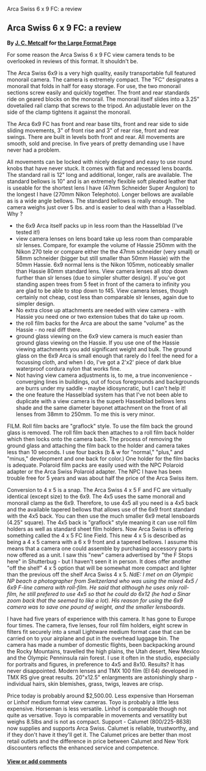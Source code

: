 Arca Swiss 6 x 9 FC: a review

Arca Swiss 6 x 9 FC: a review
-----------------------------

**By [J. C. Metcalf](mailto:jocome@cris.com) for [the Large Format
Page](.)**

For some reason the Arca Swiss 6 x 9 FC view camera tends to be
overlooked in reviews of this format. It shouldn't be.

The Arca Swiss 6x9 is a very high quality, easily transportable full
featured monorail camera. The camera is extremely compact. The "FC"
designates a monorail that folds in half for easy storage. For use, the
two monorail sections screw easily and quickly together. The front and
rear standards ride on geared blocks on the monorail. The monorail
itself slides into a 3.25" dovetailed rail clamp that screws to the
tripod. An adjustable lever on the side of the clamp tightens it against
the monorail.

The Arca 6x9 FC has front and rear base tilts, front and rear side to
side sliding movements, 3" of front rise and 3" of rear rise, front and
rear swings. There are built in levels both front and rear. All
movements are smooth, sold and precise. In five years of pretty
demanding use I have never had a problem.

All movements can be locked with nicely designed and easy to use round
knobs that have never stuck. It comes with flat and recessed lens
boards. The standard rail is 12" long and additional, longer, rails are
available. The standard bellows is 10" and is an extremely flexible soft
pleated leather that is useable for the shortest lens I have (47mm
Schneider Super Angulon) to the longest I have (270mm Nikon Telephoto).
Longer bellows are available as is a wide angle bellows. The standard
bellows is really enough. The camera weighs just over 5 lbs. and is
easier to deal with than a Hasselblad. Why ?

-   the 6x9 Arca itself packs up in less room than the Hasselblad (I've
    tested it!)
-   view camera lenses on lens board take up less room than comparable
    slr lenses. Compare, for example the volume of Hassie 250mm with the
    Nikon 270 tele or compare either the the 47mm schneider (very small)
    or 58mm schneider (bigger but still smaller than 50mm Hassie) with
    the 50mm Hassie. 6x9 normal lens is the Nikon 105mm, noticeably
    smaller than Hassie 80mm standard lens. View camera lenses all stop
    down further than slr lenses (due to simpler shutter design). If
    you've got standing aspen trees from 5 feet in front of the camera
    to infinity you are glad to be able to stop down to f45. View camera
    lenses, though certainly not cheap, cost less than comparable slr
    lenses, again due to simpler design.
-   No extra close up attachments are needed with view camera - with
    Hassie you need one or two extension tubes that do take up room.
-   the roll film backs for the Arca are about the same "volume" as the
    Hassie - no real diff there.
-   ground glass viewing on the 6x9 view camera is much easier than
    ground glass viewing on the Hassie. If you use one of the Hassie
    viewing attachments you add significant weight and bulk. The ground
    glass on the 6x9 Arca is small enough that rarely do I feel the need
    for a focussing cloth, and when I do, I've got a 2'x2' piece of dark
    blue waterproof cordura nylon that works fine.
-   Not having view camera adjustments is, to me, a true inconvenience -
    converging lines in buildings, out of focus foregrounds and
    backgrounds are burrs under my saddle - maybe idiosyncratic, but I
    can't help it!
-   the one feature the Hasselblad system has that I've not been able to
    duplicate with a view camera is the superb Hasselblad bellows lens
    shade and the same diameter bayonet attachment on the front of all
    lenses from 38mm to 250mm. To me this is very minor.

FILM. Roll film backs are "graflock" style. To use the film back the
ground glass is removed. The roll film back then attaches to a roll film
back holder which then locks onto the camera back. The process of
removing the ground glass and attaching the film back to the holder and
camera takes less than 10 seconds. I use four backs (b & w for "normal,"
"plus," and "minus," development and one back for color.) One holder for
the film backs is adequate. Polaroid film packs are easily used with the
NPC Polaroid adapter or the Arca Swiss Polaroid adapter. The NPC I have
has been trouble free for 5 years and was about half the price of the
Arca Swiss item.

Conversion to 4 x 5 is a snap. The Arca Swiss 4 x 5 F and FC are
virtually identical (except size) to the 6x9. The 4x5 uses the same
monorail and monorail clamp as the 6x9. Therefore, to use 4x5 all you
need is a 4x5 back and the available tapered bellows that allows use of
the 6x9 front standard with the 4x5 back. You can then use the much
smaller 6x9 metal lensboards (4.25" square). The 4x5 back is "graflock"
style meaning it can use roll film holders as well as standard sheet
film holders. Now Arca Swiss is offering something called the 4 x 5 FC
line Field. This new 4 x 5 is described as being a 4 x 5 camera with a 6
x 9 front and a tapered bellows. I assume this means that a camera one
could assemble by purchasing accessory parts is now offered as a unit. I
saw this "new" camera advertised by "the F Stops here" in Shutterbug -
but I haven't seen it in person. It does offer another "off the shelf" 4
x 5 option that will be somewhat more compact and lighter than the
previous off the shelf Arca Swiss 4 x 5. *NdE: I met on an Olympic NP
beach a photographer from Switzerland who was using the mixed 4x5 / 6x9
F-line camera with roll-film. He said that although he uses only
roll-film, he still prefered to use 4x5 so that he could do 6x12 (he had
a Sinar zoom back that the seemed to like a lot). His reason for using
the 6x9 camera was to save one pound of weight, and the smaller
lensboards.*

I have had five years of experience with this camera. It has gone to
Europe four times. The camera, five lenses, four roll film holders,
eight screw in filters fit securely into a small Lightware medium format
case that can be carried on to your airplane and put in the overhead
luggage bin. The camera has made a number of domestic flights, been
backpacking around the Rocky Mountains, travelled the high plains, the
Utah desert, New Mexico and the Olympic Penninsula rain forest. I use it
often in the studio, especially for portraits and figures, in preference
to 4x5 and 8x10. Results? It has never disappointed. Modern lenses and
TMX 100 film (EI 64) developed in TMX RS give great results. 20"x12.5"
enlargments are astonishingly sharp - individual hairs, skin blemishes,
grass, twigs, leaves are crisp.

Price today is probably around \$2,500.00. Less expensive than Horseman
or Linhof medium format view cameras. Toyo is probably a little less
expensive. Horseman is less versatile. Linhof is comparable though not
quite as versative. Toyo is comparable in movements and versatility but
weighs 8.5lbs and is not as compact. Support - Calumet (800/225-8638)
now supplies and supports Arca Swiss. Calumet is reliable, trustworthy,
and if they don't have it they'll get it. The Calumet prices are better
than most retail outlets and the difference in price between Calumet and
New York discounters reflects the enhanced service and competence.

#### [View or add comments](http://www.greenspun.com/com/qtluong/photography/lf/arca23.html)
